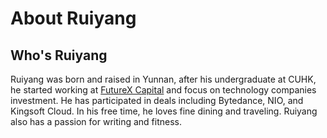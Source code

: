 # About Ruiyang


## Who's Ruiyang

Ruiyang was born and raised in Yunnan, after his undergraduate at CUHK, he started working at [FutureX Capital](https://www.futurexcapital.com/) and focus on technology companies investment. He has participated in deals including Bytedance, NIO, and Kingsoft Cloud. In his free time, he loves fine dining and traveling. Ruiyang also has a passion for writing and fitness.

